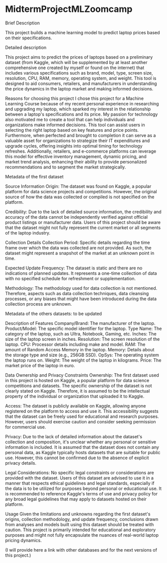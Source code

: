 # MidtermProjectMLZoomcamp

Brief Description

This project builds a machine learning model to predict laptop prices based on their specifications.



Detailed description

This project aims to predict the prices of laptops based on a preliminary dataset (from Kaggle, which will be supplemented by at least another comprehensive one created by myself or found on the internet) that includes various specifications such as brand, model, type, screen size, resolution, CPU, RAM, memory, operating system, and weight. This tool is designed to aid consumers, retailers, and manufacturers in understanding the price dynamics in the laptop market and making informed decisions.


Reasons for choosing this project
I chose this project for a Machine Learning Course because of my recent personal experience in researching and upgrading my laptop, which sparked my interest in the relationship between a laptop's specifications and its price.
My passion for technology also motivated me to create a tool that can help individuals and organizations make informed decisions.
This tool can assist users in selecting the right laptop based on key features and price points. 
Furthermore, when perfected and brought to completion it can serve as a valuable asset for organizations to strategize their IT expenditures and upgrade cycles, offering insights into optimal timing for technology refreshes. Additionally, retailers, and e-commerce platforms can leverage this model for effective inventory management, dynamic pricing, and market trend analysis, enhancing their ability to provide personalized recommendations and to segment the market strategically.


Metadata of the first dataset

Source Information
Origin:
The dataset  was found on Kaggle, a popular platform for data science projects and competitions. However, the original source of how the data was collected or compiled is not specified on the platform.

Credibility: 
Due to the lack of detailed source information, the credibility and accuracy of the data cannot be independently verified against official product listings or manufacturer data. Users of this project should be aware that the dataset might not fully represent the current market or all segments of the laptop industry. 

Collection Details
Collection Period: 
Specific details regarding the time frame over which the data was collected are not provided. As such, the dataset might represent a snapshot of the market at an unknown point in time.

Expected Update Frequency: 
The dataset is static and there are no indications of planned updates. It represents a one-time collection of data with no specified schedule for refreshment or supplementation.

Methodology: 
The methodology used for data collection is not mentioned. Therefore, aspects such as data collection techniques, data cleansing processes, or any biases that might have been introduced during the data collection process are unknown.

Metadata of the others datasets: to be updated 


Description of Features
Company/Brand: The manufacturer of the laptop.
Product/Model: The specific model identifier for the laptop.
Type Name: The category of the laptop, such as Ultra, Notebook, Gaming, etc.
Inches: The size of the laptop screen in inches.
Resolution: The screen resolution of the laptop.
CPU: Processor details including make and model.
RAM: The amount of Random Access Memory in the laptop.
Memory: Details about the storage type and size (e.g., 256GB SSD).
OpSys: The operating system the laptop runs on.
Weight: The weight of the laptop in kilograms.
Price: The market price of the laptop in euro.


Data Ownership and Privacy Constraints
Ownership: 
The first dataset used in this project is hosted on Kaggle, a popular platform for data science competitions and datasets. The specific ownership of the dataset is not clearly stated on Kaggle. Therefore, it is assumed to be the intellectual property of the individual or organization that uploaded it to Kaggle.

Access: 
The dataset is publicly available on Kaggle, allowing anyone registered on the platform to access and use it. This accessibility suggests that the dataset can be freely used for educational and research purposes. However, users should exercise caution and consider seeking permission for commercial use.

Privacy: 
Due to the lack of detailed information about the dataset's collection and composition, it's unclear whether any personal or sensitive information is included. It is assumed that the dataset does not contain any personal data, as Kaggle typically hosts datasets that are suitable for public use. However, this cannot be confirmed due to the absence of explicit privacy details.

Legal Considerations: 
No specific legal constraints or considerations are provided with the dataset. Users of this dataset are advised to use it in a manner that respects ethical guidelines and legal standards, especially if the data is to be utilized for purposes beyond personal or educational use. It is recommended to reference Kaggle's terms of use and privacy policy for any broad legal guidelines that may apply to datasets hosted on their platform.


Usage
Given the limitations and unknowns regarding the first dataset's origins, collection methodology, and update frequency, conclusions drawn from analyses and models built using this dataset should be treated with caution. 
This project is primarily intended for educational and exploratory purposes and might not fully encapsulate the nuances of real-world laptop pricing dynamics.

(I will provide here a link with other databases and for the next versions of this project.)

